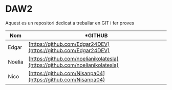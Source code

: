# DAW2
Aquest es un repositori dedicat a treballar en GIT i fer proves

| Nom            | *GITHUB |
|--------------------|-------|
|  Edgar | [https://github.com/Edgar24DEV](https://github.com/Edgar24DEV)   |
|  Noelia   | [https://github.com/noelianikolatesla](https://github.com/noelianikolatesla)   |
|  Nico  | [https://github.com/Nisanpa04](https://github.com/Nisanpa04)   |
